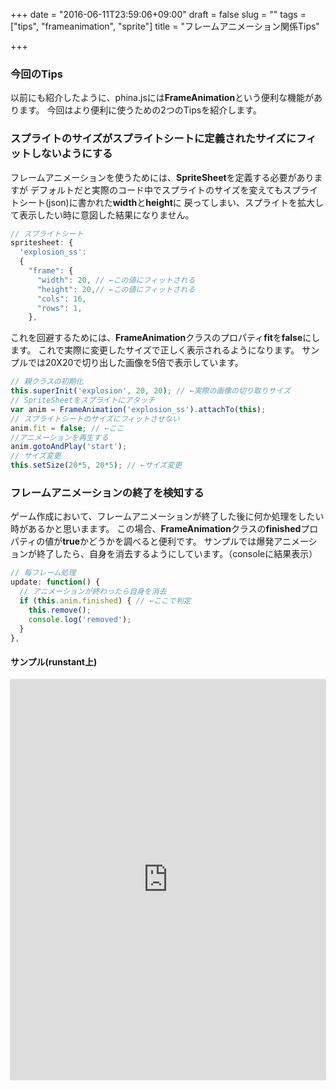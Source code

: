 +++
date = "2016-06-11T23:59:06+09:00"
draft = false
slug = ""
tags = ["tips", "frameanimation", "sprite"]
title = "フレームアニメーション関係Tips"

+++

### 今回のTips
以前にも紹介したように、phina.jsには**FrameAnimation**という便利な機能があります。
今回はより便利に使うための2つのTipsを紹介します。

### スプライトのサイズがスプライトシートに定義されたサイズにフィットしないようにする
フレームアニメーションを使うためには、**SpriteSheet**を定義する必要がありますが
デフォルトだと実際のコード中でスプライトのサイズを変えてもスプライトシート(json)に書かれた**width**と**height**に
戻ってしまい、スプライトを拡大して表示したい時に意図した結果になりません。

```js
// スプライトシート
spritesheet: {
  'explosion_ss':
  {
    "frame": {
      "width": 20, // ←この値にフィットされる
      "height": 20,// ←この値にフィットされる
      "cols": 16,
      "rows": 1,
    },
```

これを回避するためには、**FrameAnimation**クラスのプロパティ**fit**を**false**にします。
これで実際に変更したサイズで正しく表示されるようになります。
サンプルでは20X20で切り出した画像を5倍で表示しています。

```js
// 親クラスの初期化
this.superInit('explosion', 20, 20); // ←実際の画像の切り取りサイズ
// SpriteSheetをスプライトにアタッチ
var anim = FrameAnimation('explosion_ss').attachTo(this);
// スプライトシートのサイズにフィットさせない
anim.fit = false; // ←ここ
//アニメーションを再生する
anim.gotoAndPlay('start');
// サイズ変更
this.setSize(20*5, 20*5); // ←サイズ変更
```

### フレームアニメーションの終了を検知する
ゲーム作成において、フレームアニメーションが終了した後に何か処理をしたい時があるかと思いまます。
この場合、**FrameAnimation**クラスの**finished**プロパティの値が**true**かどうかを調べると便利です。
サンプルでは爆発アニメーションが終了したら、自身を消去するようにしています。（consoleに結果表示）

```js
// 毎フレーム処理
update: function() {
  // アニメーションが終わったら自身を消去
  if (this.anim.finished) { // ←ここで判定
    this.remove();
    console.log('removed');
  }
},
```
#### サンプル(runstant上)
<div class='runstant'><iframe src='http://runstant.com/alkn203/projects/e18e94bb' width='100%' height='640px' style='border:0px;box-shadow:0px 0px 2px 0px #aaa'></iframe></div>